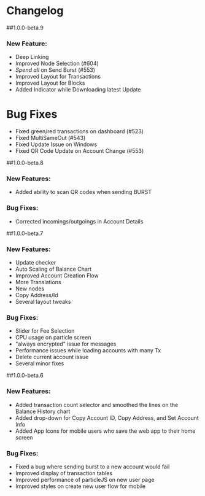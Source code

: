 # Changelog

##1.0.0-beta.9

### New Feature:

- Deep Linking
- Improved Node Selection (#604)
- _Spend all_ on Send Burst (#553)
- Improved Layout for Transactions 
- Improved Layout for Blocks 
- Added Indicator while Downloading latest Update

# Bug Fixes
- Fixed green/red transactions on dashboard (#523)
- Fixed MultiSameOut (#543)
- Fixed Update Issue on Windows
- Fixed QR Code Update on Account Change (#553)

##1.0.0-beta.8

### New Features:
- Added ability to scan QR codes when sending BURST

### Bug Fixes:
- Corrected incomings/outgoings in Account Details

##1.0.0-beta.7

### New Features:
- Update checker
- Auto Scaling of Balance Chart
- Improved Account Creation Flow
- More Translations
- New nodes
- Copy Address/Id
- Several layout tweaks

### Bug Fixes:

- Slider for Fee Selection
- CPU usage on particle screen
- "always encrypted" issue for messages
- Performance issues while loading accounts with many Tx
- Delete current account issue
- Several minor fixes

##1.0.0-beta.6

### New Features:
- Added transaction count selector and smoothed the lines on the Balance History chart
- Added drop-down for Copy Account ID, Copy Address, and Set Account Info
- Added App Icons for mobile users who save the web app to their home screen

### Bug Fixes:
- Fixed a bug where sending burst to a new account would fail
- Improved display of transaction tables
- Improved performance of particleJS on new user page
- Improved styles on create new user flow for mobile

